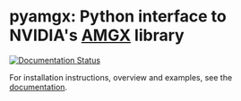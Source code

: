 # pyamgx: Python interface to NVIDIA's [AMGX](https://github.com/NVIDIA/AMGX) library

[![Documentation Status](http://readthedocs.org/projects/pyamgx/badge/?version=latest)](http://pyamgx.readthedocs.io/en/latest/?badge=latest)

For installation instructions, overview and examples, see the
[documentation](pyamgx.readthedocs.io).
